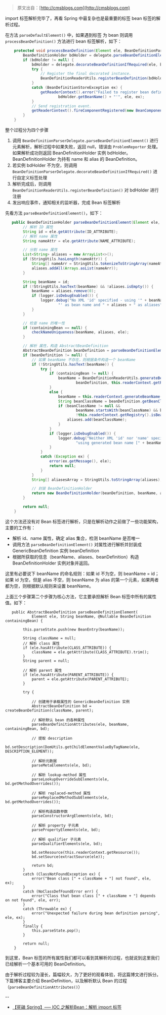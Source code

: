 > 原文出自：[http://cmsblogs.com](http://cmsblogs.com)


import 标签解析完毕了，再看 Spring 中最复杂也是最重要的标签 bean 标签的解析过程。

在方法 `parseDefaultElement()` 中，如果遇到标签 为 bean 则调用 `processBeanDefinition()` 方法进行 bean 标签解析，如下：

```java
	protected void processBeanDefinition(Element ele, BeanDefinitionParserDelegate delegate) {
		BeanDefinitionHolder bdHolder = delegate.parseBeanDefinitionElement(ele);
		if (bdHolder != null) {
			bdHolder = delegate.decorateBeanDefinitionIfRequired(ele, bdHolder);
			try {
				// Register the final decorated instance.
				BeanDefinitionReaderUtils.registerBeanDefinition(bdHolder, getReaderContext().getRegistry());
			}
			catch (BeanDefinitionStoreException ex) {
				getReaderContext().error("Failed to register bean definition with name '" +
						bdHolder.getBeanName() + "'", ele, ex);
			}
			// Send registration event.
			getReaderContext().fireComponentRegistered(new BeanComponentDefinition(bdHolder));
		}
	}
```

整个过程分为四个步骤

1. 调用 `BeanDefinitionParserDelegate.parseBeanDefinitionElement()` 进行元素解析，解析过程中如果失败，返回 null，错误由 `ProblemReporter` 处理。如果解析成功则返回 BeanDefinitionHolder 实例 bdHolder。BeanDefinitionHolder 为持有 name 和 alias 的 BeanDefinition。
2. 若实例 bdHolder 不为空，则调用 `BeanDefinitionParserDelegate.decorateBeanDefinitionIfRequired()` 进行自定义标签处理
3. 解析完成后，则调用 `BeanDefinitionReaderUtils.registerBeanDefinition()` 对 bdHolder 进行注册
4. 发出响应事件，通知相关的监听器，完成 Bean 标签解析


先看方法 `parseBeanDefinitionElement()`，如下：

```java
   public BeanDefinitionHolder parseBeanDefinitionElement(Element ele, @Nullable BeanDefinition containingBean) {
        // 解析 ID 属性
        String id = ele.getAttribute(ID_ATTRIBUTE);
        // 解析 name 属性
        String nameAttr = ele.getAttribute(NAME_ATTRIBUTE);

        // 分割 name 属性
        List<String> aliases = new ArrayList<>();
        if (StringUtils.hasLength(nameAttr)) {
            String[] nameArr = StringUtils.tokenizeToStringArray(nameAttr, MULTI_VALUE_ATTRIBUTE_DELIMITERS);
            aliases.addAll(Arrays.asList(nameArr));
        }

        String beanName = id;
        if (!StringUtils.hasText(beanName) && !aliases.isEmpty()) {
            beanName = aliases.remove(0);
            if (logger.isDebugEnabled()) {
                logger.debug("No XML 'id' specified - using '" + beanName +
                        "' as bean name and " + aliases + " as aliases");
            }
        }

        // 检查 name 的唯一性
        if (containingBean == null) {
            checkNameUniqueness(beanName, aliases, ele);
        }

        // 解析 属性，构造 AbstractBeanDefinition
        AbstractBeanDefinition beanDefinition = parseBeanDefinitionElement(ele, beanName, containingBean);
        if (beanDefinition != null) {
            // 如果 beanName 不存在，则根据条件构造一个 beanName
            if (!StringUtils.hasText(beanName)) {
                try {
                    if (containingBean != null) {
                        beanName = BeanDefinitionReaderUtils.generateBeanName(
                                beanDefinition, this.readerContext.getRegistry(), true);
                    }
                    else {
                        beanName = this.readerContext.generateBeanName(beanDefinition);
                        String beanClassName = beanDefinition.getBeanClassName();
                        if (beanClassName != null &&
                                beanName.startsWith(beanClassName) && beanName.length() > beanClassName.length() &&
                                !this.readerContext.getRegistry().isBeanNameInUse(beanClassName)) {
                            aliases.add(beanClassName);
                        }
                    }
                    if (logger.isDebugEnabled()) {
                        logger.debug("Neither XML 'id' nor 'name' specified - " +
                                "using generated bean name [" + beanName + "]");
                    }
                }
                catch (Exception ex) {
                    error(ex.getMessage(), ele);
                    return null;
                }
            }
            String[] aliasesArray = StringUtils.toStringArray(aliases);

            // 封装 BeanDefinitionHolder
            return new BeanDefinitionHolder(beanDefinition, beanName, aliasesArray);
        }

        return null;
    }
```

这个方法还没有对 Bean 标签进行解析，只是在解析动作之前做了一些功能架构，主要的工作有：

- 解析 id、name 属性，确定 alias 集合，检测 beanName 是否唯一
- 调用方法 `parseBeanDefinitionElement()` 对属性进行解析并封装成 GenericBeanDefinition 实例 beanDefinition
- 根据所获取的信息（beanName、aliases、beanDefinition）构造 BeanDefinitionHolder 实例对象并返回。

这里有必要说下 beanName 的命名规则：如果 id 不为空，则 beanName = id；如果 id 为空，但是 alias 不空，则 beanName 为 alias 的第一个元素，如果两者都为空，则根据默认规则来设置 beanName。

上面三个步骤第二个步骤为核心方法，它主要承担解析 Bean 标签中所有的属性值。如下：

```
   public AbstractBeanDefinition parseBeanDefinitionElement(
            Element ele, String beanName, @Nullable BeanDefinition containingBean) {

        this.parseState.push(new BeanEntry(beanName));

        String className = null;
        // 解析 class 属性
        if (ele.hasAttribute(CLASS_ATTRIBUTE)) {
            className = ele.getAttribute(CLASS_ATTRIBUTE).trim();
        }
        String parent = null;

        // 解析 parent 属性
        if (ele.hasAttribute(PARENT_ATTRIBUTE)) {
            parent = ele.getAttribute(PARENT_ATTRIBUTE);
        }

        try {

            // 创建用于承载属性的 GenericBeanDefinition 实例
            AbstractBeanDefinition bd = createBeanDefinition(className, parent);

            // 解析默认 bean 的各种属性
            parseBeanDefinitionAttributes(ele, beanName, containingBean, bd);

            // 提取 description
            bd.setDescription(DomUtils.getChildElementValueByTagName(ele, DESCRIPTION_ELEMENT));

            // 解析元数据
            parseMetaElements(ele, bd);

            // 解析 lookup-method 属性
            parseLookupOverrideSubElements(ele, bd.getMethodOverrides());

            // 解析 replaced-method 属性
            parseReplacedMethodSubElements(ele, bd.getMethodOverrides());

            // 解析构造函数参数
            parseConstructorArgElements(ele, bd);

            // 解析 property 子元素
            parsePropertyElements(ele, bd);

            // 解析 qualifier 子元素
            parseQualifierElements(ele, bd);

            bd.setResource(this.readerContext.getResource());
            bd.setSource(extractSource(ele));

            return bd;
        }
        catch (ClassNotFoundException ex) {
            error("Bean class [" + className + "] not found", ele, ex);
        }
        catch (NoClassDefFoundError err) {
            error("Class that bean class [" + className + "] depends on not found", ele, err);
        }
        catch (Throwable ex) {
            error("Unexpected failure during bean definition parsing", ele, ex);
        }
        finally {
            this.parseState.pop();
        }

        return null;
    }
```

到这里，Bean 标签的所有属性我们都可以看到其解析的过程，也就说到这里我们已经解析一个基本可用的 BeanDefinition。

由于解析过程较为漫长，篇幅较大，为了更好的观看体验，将这篇博文进行拆分。下篇博客主要介绍 BeanDefinition，以及解析默认 Bean 的过程（`parseBeanDefinitionAttributes()`）


--
- [【死磕 Spring】—– IOC 之解析Bean：解析 import 标签](http://cmsblogs.com/?p=2724)
